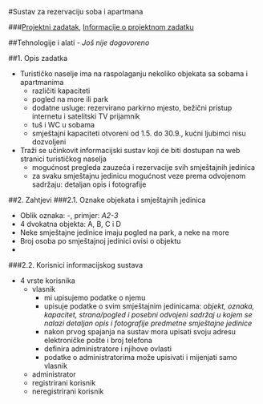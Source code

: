 #Sustav za rezervaciju soba i apartmana

###[Projektni zadatak](https://bitbucket.org/mihajlo7/mihajlo/raw/bd92eca6827d01edbf4bb4119a1c202d3cb23714/Zadatak.pdf), [Informacije o projektnom zadatku](http://www.fer.unizg.hr/_download/repository/Informacije_o_projektnom_zadatku.pdf)

##Tehnologije i alati
*- Još nije dogovoreno*

##1. Opis zadatka
- Turističko naselje ima na raspolaganju nekoliko objekata sa sobama i apartmanima
    - različiti kapaciteti
    - pogled na more ili park
    - dodatne usluge: rezervirano parkirno mjesto, bežični pristup internetu i satelitski TV prijamnik
    - tuš i WC u sobama
    - smještajni kapaciteti otvoreni od 1.5. do 30.9., kućni ljubimci nisu dozvoljeni
- Traži se učinkovit informacijski sustav koji će biti dostupan na web stranici
turističkog naselja
    - mogućnost pregleda zauzeća i rezervacije svih
smještajnih jedinica
    - za svaku smještajnu jedinicu mogućnost veze prema odvojenom sadržaju: detaljan opis i fotografije

##2. Zahtjevi
###2.1. Oznake objekata i smještajnih jedinica
- Oblik oznaka: *<oznaka objekta><broj kata>-<broj>*, primjer: *A2-3*
- 4 dvokatna objekta: A, B, C i D
- Neke smještajne jedinice imaju pogled na park, a neke na more
- Broj osoba po smještajnoj jedinici ovisi o objektu
- 
###2.2. Korisnici informacijskog sustava 
- 4 vrste korisnika
    - vlasnik
        - mi upisujemo podatke o njemu
        - upisuje podatke o svim smještajnim jedinicama: *objekt, oznaka, kapacitet, strana/pogled i posebni odvojeni sadržaj u kojem se nalazi detaljan opis i fotografije predmetne smještajne jedinice*
        - nakon prvog spajanja na sustav mora upisati svoju adresu elektroničke pošte i broj telefona
        - definira administratore i njihove ovlasti
        - podatke o administratorima može upisivati i mijenjati samo vlasnik
    - administrator
    - registrirani korisnik
    - neregistrirani korisnik